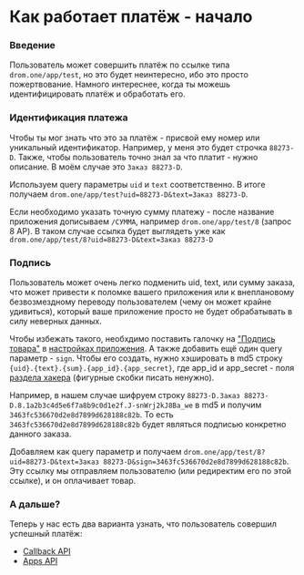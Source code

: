 # Как работает платёж - начало

### Введение

Пользователь может совершить платёж по ссылке типа `drom.one/app/test`, но это будет неинтересно, ибо это просто пожертвование. Намного интереснее, когда ты можешь идентифицировать платёж и обработать его.

### Идентификация платежа

Чтобы ты мог знать что это за платёж - присвой ему номер или уникальный идентификатор. Например, у меня это будет строчка `88273-D`. Также, чтобы пользователь точно знал за что платит - нужно описание. В моём случае это `Заказ 88273-D`.

Используем query параметры `uid` и `text` соответственно. В итоге получаем `drom.one/app/test?uid=88273-D&text=Заказ 88273-D`.

Если необходимо указать точную сумму платежу - после название приложения дописываем `/СУММА`, например `drom.one/app/test/8` (запрос 8 АР). В таком случае ссылка будет выглядеть уже как `drom.one/app/test/8?uid=88273-D&text=Заказ 88273-D`

### Подпись

Пользователь может очень легко подменить uid, text, или сумму заказа, что может привести к поломке вашего приложения или к внеплановому безвозмездному переводу пользователем (чему он может крайне удивиться), который ваше приложение просто не будет обрабатывать в силу неверных данных.

Чтобы избежать такого, необхдимо поставить галочку на ["Подпись товара"](03-Fields-meaning.md) в [настройках приложения](02-Many-fields.md). А также добавить ещё один query параметр - `sign`. Чтобы его создать, нужно хэшировать в md5 строку `{uid}.{text}.{sum}.{app_id}.{app_secret}`, где app_id и app_secret - поля [раздела хакера](03-Fields-meaning.md) (фигурные скобки писать ненужно).

Например, в нашем случае шифруем строку `88273-D.Заказ 88273-D.8.1a2b3c4d5e6f7a8b9c0d1e2f.J-snWrj2kJ8Ba_we` в md5 и получим `3463fc536670d2e8d7899d628188c82b`. То есть `3463fc536670d2e8d7899d628188c82b` будет являться подписью конкретно данного заказа.

Добавляем как query параметр и получаем `drom.one/app/test/8?uid=88273-D&text=Заказ 88273-D&sign=3463fc536670d2e8d7899d628188c82b`. Эту ссылку мы отправляем пользователю (или редиректим его по этой ссылке), и он оплачивает товар.

### А дальше?

Теперь у нас есть два варианта узнать, что пользователь совершил успешный платёж:

- [Callback API](05-How-payments-works-callback.md)
- [Apps API](06-How-payments-works-apps.md)
